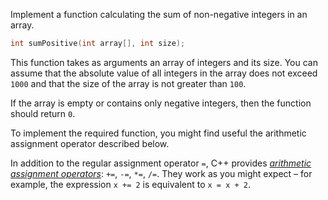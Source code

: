 Implement a function calculating the sum of non-negative integers in an array.

```c++
int sumPositive(int array[], int size);
```

This function takes as arguments an array of integers and its size.
You can assume that the absolute value of all integers in the array does not 
exceed `1000` and that the size of the array is not greater than `100`.

If the array is empty or contains only negative integers, 
then the function should return `0`.

To implement the required function, you might find useful
the arithmetic assignment operator described below.

<div class="hint">

In addition to the regular assignment operator `=`, C++ provides 
[_arithmetic assignment operators_](https://en.cppreference.com/w/cpp/language/operator_assignment): 
`+=`, `-=`, `*=`, `/=`. 
They work as you might expect – for example, the
expression `x += 2` is equivalent to `x = x + 2`.

</div>
